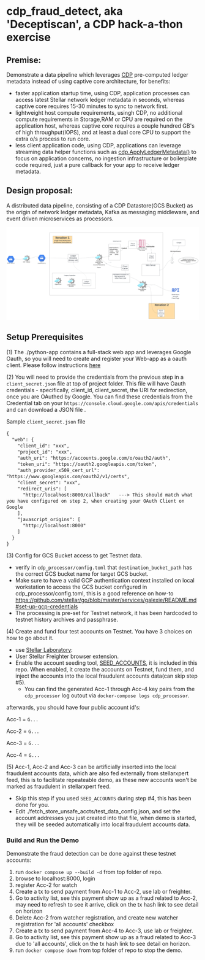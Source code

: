 # cdp_fraud_detect, aka 'Deceptiscan', a CDP hack-a-thon exercise 

## Premise:
Demonstrate a data pipeline which leverages [CDP](https://stellar.org/blog/developers/composable-data-platform) pre-computed ledger metadata instead of using captive core architecture, for benefits:
* faster application startup time, using CDP, application processes can access latest Stellar network ledger metadata in seconds, whereas captive core requires 15-30 minutes to sync to network first. 
* lightweight host compute requirements, usingh CDP, no additional compute requirements in Storage,RAM or CPU are required on the application host, whereas captive core requires a couple hundred GB's of high throughput(IOPS), and at least a dual core CPU to support the extra o/s process to run core.
* less client application code,  using CDP, applications can leverage streaming data helper functions such as [cdp.ApplyLedgerMetadata()](https://github.com/stellar/go/blob/master/ingest/cdp/producer.go#L89) to focus on application concerns, no ingestion infrastructure or boilerplate code required, just a pure callback for your app to receive ledger metadata.
  

## Design proposal:

A distributed data pipeline, consisting of a CDP Datastore(GCS Bucket) as the origin of network ledger metadata, Kafka as messaging middleware, and event driven microservices as processors.

![data pipeline](./design.png)

## Setup Prerequisites
(1) The ./python-app contains a full-stack web app and leverages Google Oauth, so you will need to create and register your Web-app as a oauth client. Please follow instructions [here](https://www.youtube.com/shorts/WABhO9KsOpU)
  
(2) You will need to provide the credentials from the previous step in a `client_secret.json` file at top of project folder.
This file will have Oauth credentials - specifically, client_id, client_secret, the URI for redirection, once you are OAuthed by Google. You can find these credentials from the Credential tab on your `https://console.cloud.google.com/apis/credentials` and can download a JSON file .

Sample `client_secret.json` file

```commandline
{
  "web": {
    "client_id": "xxx",
    "project_id": "xxx",
    "auth_uri": "https://accounts.google.com/o/oauth2/auth",
    "token_uri": "https://oauth2.googleapis.com/token",
    "auth_provider_x509_cert_url": "https://www.googleapis.com/oauth2/v1/certs",
    "client_secret": "xxx",
    "redirect_uris": [
      "http://localhost:8000/callback"   ---> This should match what you have configured on step 2, when creating your OAuth Client on Google
    ],
    "javascript_origins": [
      "http://localhost:8000"
    ]
  }
}
```
  
(3) Config for GCS Bucket access to get Testnet data.
  * verify in `cdp_processor/config.toml` that `destination_bucket_path` has the correct GCS bucket name for target GCS bucket.
  * Make sure to have a valid GCP authentication context installed on local workstation to access the GCS bucket configured in cdp_processor/config.toml, this is a good reference on how-to https://github.com/stellar/go/blob/master/services/galexie/README.md#set-up-gcp-credentials 
  * The processing is pre-set for Testnet network, it has been hardcoded to testnet history archives and passphrase.
  
(4) Create and fund four test accounts on Testnet. You have 3 choices on how to go about it.
  * use [Stellar Laboratory](https://lab.stellar.org/account/create?$=network$id=testnet&label=Testnet&horizonUrl=https:////horizon-testnet.stellar.org&rpcUrl=https:////soroban-testnet.stellar.org&passphrase=Test%20SDF%20Network%20/;%20September%202015;&endpoints$params$order=desc&limit=200;;&transaction$build$operations@$operation_type=&params@;;):
  * User Stellar Freighter browser extension.
  * Enable the account seeding tool, [SEED_ACCOUNTS](./docker-compose.yml#L55), it is included in this repo. When enabled, it create the accounts on Testnet, fund them, and inject the accounts into the local fraudulent accounts data(can skip step #5). 
     * You can find the generated Acc-1 through Acc-4 key pairs from the  `cdp_processor` log outout via `docker-compose logs cdp_processor`.

  afterwards, you should have four public account id's:

  Acc-1 = `G...`

  Acc-2 = `G...`

  Acc-3 = `G...`

  Acc-4 = `G...`

(5) Acc-1, Acc-2 and Acc-3 can be artificially inserted into the local fraudulent accounts data, which are also fed externally from stellarxpert feed, this is to facilitate repeateable demo, as these new accounts won't be marked as fraudulent in stellarxpert feed. 
  * Skip this step if you used `SEED_ACCOUNTS` during step #4, this has been done for you.
  * Edit ./fetch_store_unsafe_accts/test_data_config.json, and set the account addresses you just created into that file, when demo is started, they will be seeded automatically into local fraudulent accounts data.
  

### Build and Run the Demo

Demonstrate the fraud detection can be done against these testnet accounts:

1. run `docker compose up --build -d` from top folder of repo.
2. browse to localhost:8000, login
3. register Acc-2 for watch
4. Create a tx to send payment from Acc-1 to Acc-2, use lab or freighter. 
5. Go to activity list, see this payment show up as a fraud related to Acc-2, may need to refresh to see it arrive, click on the tx hash link to see detail on horizon
6. Delete Acc-2 from watcher registration, and create new watcher registration for 'all accounts' checkbox
7. Create a tx to send payment from Acc-4 to Acc-3, use lab or freighter.
8. Go to activity list, see this payment show up as a fraud related to Acc-3 due to 'all accounts', click on the tx hash link to see detail on horizon.
9. run `docker compose down` from top folder of repo to stop the demo.